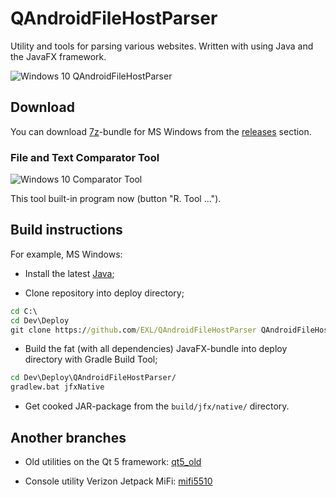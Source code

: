 QAndroidFileHostParser
======================

Utility and tools for parsing various websites. Written with using Java and the JavaFX framework.

![Windows 10 QAndroidFileHostParser](images/JavaFX-QAndroidFileHostParser.jpg)

## Download

You can download [7z](http://www.7-zip.org/)-bundle for MS Windows from the [releases](https://github.com/EXL/QAndroidFileHostParser/releases) section.

### File and Text Comparator Tool

![Windows 10 Comparator Tool](images/JavaFX-ComparatorTool.jpg)

This tool built-in program now (button "R. Tool ...").

## Build instructions

For example, MS Windows:

* Install the latest [Java](https://www.java.com/download/);

* Clone repository into deploy directory;

```bat
cd C:\
cd Dev\Deploy
git clone https://github.com/EXL/QAndroidFileHostParser QAndroidFileHostParser
```

* Build the fat (with all dependencies) JavaFX-bundle into deploy directory with Gradle Build Tool;

```bat
cd Dev\Deploy\QAndroidFileHostParser/
gradlew.bat jfxNative
```

* Get cooked JAR-package from the `build/jfx/native/` directory.

## Another branches

* Old utilities on the Qt 5 framework: [qt5_old](https://github.com/EXL/QAndroidFileHostParser/tree/qt5_old)

* Console utility Verizon Jetpack MiFi: [mifi5510](https://github.com/EXL/QAndroidFileHostParser/tree/mifi5510)
